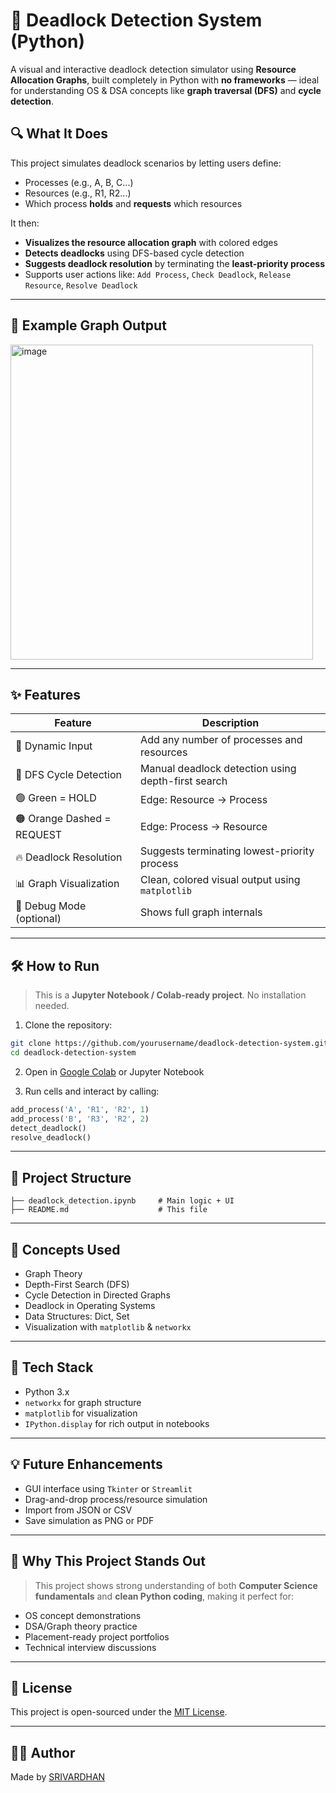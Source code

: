 
# 🧠 Deadlock Detection System (Python)

A visual and interactive deadlock detection simulator using **Resource Allocation Graphs**, built completely in Python with **no frameworks** — ideal for understanding OS & DSA concepts like **graph traversal (DFS)** and **cycle detection**.

## 🔍 What It Does

This project simulates deadlock scenarios by letting users define:
- Processes (e.g., A, B, C...)
- Resources (e.g., R1, R2...)
- Which process **holds** and **requests** which resources

It then:
- **Visualizes the resource allocation graph** with colored edges
- **Detects deadlocks** using DFS-based cycle detection
- **Suggests deadlock resolution** by terminating the **least-priority process**
- Supports user actions like: `Add Process`, `Check Deadlock`, `Release Resource`, `Resolve Deadlock`

---

## 📸 Example Graph Output

<img width="484" height="504" alt="image" src="https://github.com/user-attachments/assets/84b43302-ccec-4b95-83d8-9ed18a237e56" />



---

## ✨ Features

| Feature                        | Description                                       |
|-------------------------------|---------------------------------------------------|
| 🔁 Dynamic Input               | Add any number of processes and resources         |
| 🧠 DFS Cycle Detection         | Manual deadlock detection using depth-first search|
| 🟢 Green = HOLD                | Edge: Resource → Process                         |
| 🟠 Orange Dashed = REQUEST     | Edge: Process → Resource                         |
| 🔥 Deadlock Resolution         | Suggests terminating lowest-priority process      |
| 📊 Graph Visualization         | Clean, colored visual output using `matplotlib`   |
| 🧪 Debug Mode (optional)       | Shows full graph internals                       |

---

## 🛠 How to Run

> This is a **Jupyter Notebook / Colab-ready project**. No installation needed.

1. Clone the repository:
```bash
git clone https://github.com/yourusername/deadlock-detection-system.git
cd deadlock-detection-system
```

2. Open in [Google Colab](https://colab.research.google.com/) or Jupyter Notebook

3. Run cells and interact by calling:
```python
add_process('A', 'R1', 'R2', 1)
add_process('B', 'R3', 'R2', 2)
detect_deadlock()
resolve_deadlock()
```

---

## 📁 Project Structure

```
├── deadlock_detection.ipynb     # Main logic + UI
├── README.md                    # This file
```

---

## 🧠 Concepts Used

- Graph Theory
- Depth-First Search (DFS)
- Cycle Detection in Directed Graphs
- Deadlock in Operating Systems
- Data Structures: Dict, Set
- Visualization with `matplotlib` & `networkx`

---

## 🤖 Tech Stack

- Python 3.x
- `networkx` for graph structure
- `matplotlib` for visualization
- `IPython.display` for rich output in notebooks

---

## 💡 Future Enhancements

- GUI interface using `Tkinter` or `Streamlit`
- Drag-and-drop process/resource simulation
- Import from JSON or CSV
- Save simulation as PNG or PDF

---

## 💼 Why This Project Stands Out

> This project shows strong understanding of both **Computer Science fundamentals** and **clean Python coding**, making it perfect for:

- OS concept demonstrations
- DSA/Graph theory practice
- Placement-ready project portfolios
- Technical interview discussions

---

## 📄 License

This project is open-sourced under the [MIT License](LICENSE).

---

## 🙋‍♂️ Author

Made by [SRIVARDHAN](https://github.com/Srivardhan005)
